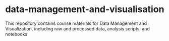 # data-management-and-visualisation
This repository contains course materials for Data Management and Visualization, including raw and processed data, analysis scripts, and notebooks.
